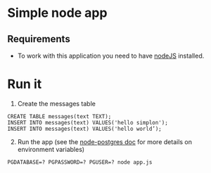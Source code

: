 # Simple node app

## Requirements

- To work with this application you need to have [nodeJS](https://nodejs.dev) installed.


# Run it
1. Create the messages table

```
CREATE TABLE messages(text TEXT);
INSERT INTO messages(text) VALUES('hello simplon');
INSERT INTO messages(text) VALUES('hello world’);
```

2. Run the app (see the [node-postgres doc](https://node-postgres.com/features/connecting) for more details on environment variables)

```
PGDATABASE=? PGPASSWORD=? PGUSER=? node app.js
```
